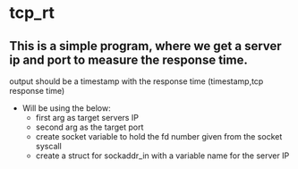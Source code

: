 # tcp_rt

## This is a simple program, where we get a server ip and port to measure the response time.

output should be a timestamp with the response time (timestamp,tcp response time)

- Will be using the below:
	- first arg as target servers IP
	- second arg as the target port
	- create socket variable to hold the fd number given from the socket syscall
	- create a struct for sockaddr_in with a variable name for the server IP
